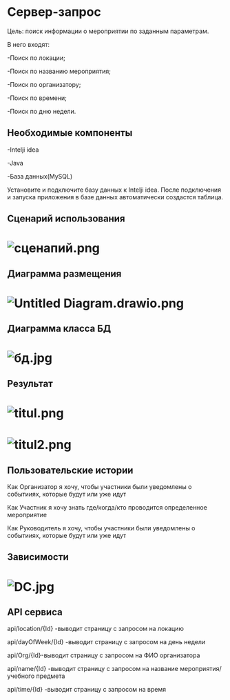 
# Сервер-запрос
Цель: поиск информации о мероприятии по заданным параметрам.

В него входят:

-Поиск по локации;

-Поиск по названию мероприятия;

-Поиск по организатору;

-Поиск по времени;

-Поиск по дню недели.

## Необходимые компоненты

-Intelji idea

-Java

-База данных(MySQL)

Установите и подключите базу данных к Intelji idea. После подключения и запуска приложения в базе данных автоматически создастся таблица.

## Сценарий использования
# ![сценапий.png](https://github.com/Lyana2021/CampusIndoorLocation/blob/main/Planer/%D1%81%D1%86%D0%B5%D0%BD%D0%B0%D0%BF%D0%B8%D0%B9.png)


## Диаграмма размещения
# ![Untitled Diagram.drawio.png](https://github.com/Lyana2021/CampusIndoorLocation/blob/main/Planer/Untitled%20Diagram.drawio.png)


## Диаграмма класса БД
# ![бд.jpg](https://github.com/Lyana2021/CampusIndoorLocation/blob/main/Planer/%D0%B1%D0%B4.jpg)

## Результат

# ![titul.png](https://github.com/Lyana2021/CampusIndoorLocation/blob/main/Planer/titul.png)

# ![titul2.png](https://github.com/Lyana2021/CampusIndoorLocation/blob/main/Planer/titul2.png)

## Пользовательские истории

Как Организатор я хочу, чтобы участники были уведомлены о событииях, которые будут или уже идут

Как Участник  я хочу знать где/когда/кто проводится определенное мероприятие

Как Руководитель я хочу, чтобы участники были уведомлены о событииях, которые будут или уже идут

## Зависимости
# ![DC.jpg](https://github.com/Lyana2021/CampusIndoorLocation/blob/main/Planer/DC.jpg)



## API сервиса

api/location/{Id} -выводит страницу с запросом на локацию

api/dayOfWeek/{Id} -выводит страницу с запросом на день недели

api/Org/{Id}-выводит  страницу с запросом на ФИО организатора

api/name/{Id} -выводит страницу с запросом на название мероприятия/учебного предмета

api/time/{Id} -выводит страницу с запросом на время



